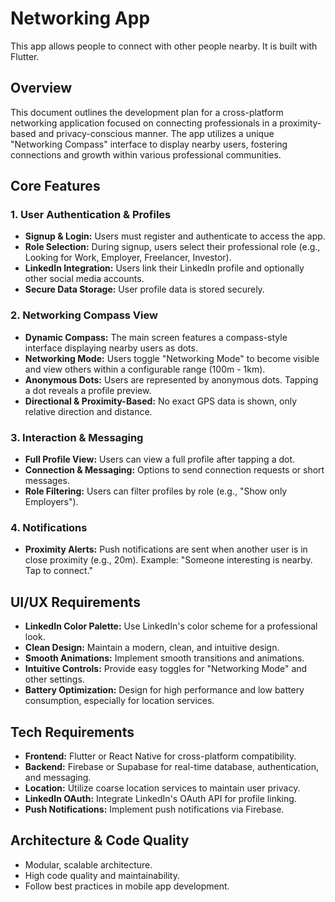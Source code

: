 # Networking App

This app allows people to connect with other people nearby. It is built with Flutter.





## Overview

This document outlines the development plan for a cross-platform networking application focused on connecting professionals in a proximity-based and privacy-conscious manner. The app utilizes a unique "Networking Compass" interface to display nearby users, fostering connections and growth within various professional communities.

## Core Features

### 1. User Authentication & Profiles

-   **Signup & Login:** Users must register and authenticate to access the app.
-   **Role Selection:** During signup, users select their professional role (e.g., Looking for Work, Employer, Freelancer, Investor).
-   **LinkedIn Integration:** Users link their LinkedIn profile and optionally other social media accounts.
-   **Secure Data Storage:** User profile data is stored securely.

### 2. Networking Compass View

-   **Dynamic Compass:** The main screen features a compass-style interface displaying nearby users as dots.
-   **Networking Mode:** Users toggle "Networking Mode" to become visible and view others within a configurable range (100m - 1km).
-   **Anonymous Dots:** Users are represented by anonymous dots. Tapping a dot reveals a profile preview.
-   **Directional & Proximity-Based:** No exact GPS data is shown, only relative direction and distance.

### 3. Interaction & Messaging

-   **Full Profile View:** Users can view a full profile after tapping a dot.
-   **Connection & Messaging:** Options to send connection requests or short messages.
-   **Role Filtering:** Users can filter profiles by role (e.g., "Show only Employers").

### 4. Notifications

-   **Proximity Alerts:** Push notifications are sent when another user is in close proximity (e.g., 20m). Example: "Someone interesting is nearby. Tap to connect."

## UI/UX Requirements

-   **LinkedIn Color Palette:** Use LinkedIn's color scheme for a professional look.
-   **Clean Design:** Maintain a modern, clean, and intuitive design.
-   **Smooth Animations:** Implement smooth transitions and animations.
-   **Intuitive Controls:** Provide easy toggles for "Networking Mode" and other settings.
-   **Battery Optimization:** Design for high performance and low battery consumption, especially for location services.

## Tech Requirements

-   **Frontend:** Flutter or React Native for cross-platform compatibility.
-   **Backend:** Firebase or Supabase for real-time database, authentication, and messaging.
-   **Location:** Utilize coarse location services to maintain user privacy.
-   **LinkedIn OAuth:** Integrate LinkedIn's OAuth API for profile linking.
-   **Push Notifications:** Implement push notifications via Firebase.

## Architecture & Code Quality

- Modular, scalable architecture.
- High code quality and maintainability.
- Follow best practices in mobile app development.
